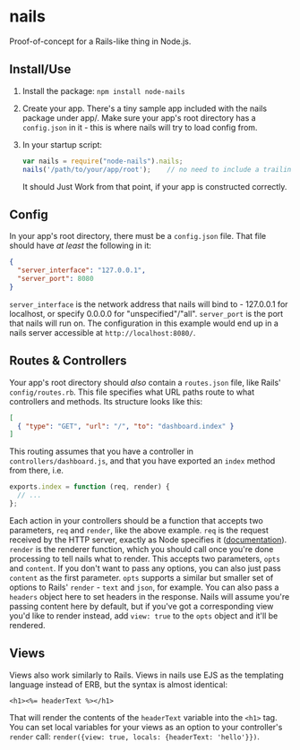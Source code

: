 # nails
Proof-of-concept for a Rails-like thing in Node.js.

## Install/Use
 1. Install the package: `npm install node-nails`
 2. Create your app. There's a tiny sample app included with the nails package under app/. Make sure your app's root
    directory has a `config.json` in it - this is where nails will try to load config from.
 3. In your startup script:

    ```js
    var nails = require("node-nails").nails;
    nails('/path/to/your/app/root');    // no need to include a trailing slash
    ```

    It should Just Work from that point, if your app is constructed correctly.

## Config
In your app's root directory, there must be a `config.json` file. That file should have *at least* the following in it:

```json
{
  "server_interface": "127.0.0.1",
  "server_port": 8080
}
```

`server_interface` is the network address that nails will bind to - 127.0.0.1 for localhost, or specify 0.0.0.0 for
"unspecified"/"all". `server_port` is the port that nails will run on. The configuration in this example would end up in
a nails server accessible at `http://localhost:8080/`.

## Routes & Controllers
Your app's root directory should *also* contain a `routes.json` file, like Rails' `config/routes.rb`. This file
specifies what URL paths route to what controllers and methods. Its structure looks like this:

```json
[
  { "type": "GET", "url": "/", "to": "dashboard.index" }
]
```

This routing assumes that you have a controller in `controllers/dashboard.js`, and that you have exported an `index`
method from there, i.e.

```js
exports.index = function (req, render) {
  // ...
};
```

Each action in your controllers should be a function that accepts two parameters, `req` and `render`, like the above
example. `req` is the request received by the HTTP server, exactly as Node specifies it
([documentation](https://nodejs.org/api/http.html#http_class_http_incomingmessage)). `render` is the renderer function,
which you should call once you're done processing to tell nails what to render. This accepts two parameters, `opts` and
`content`. If you don't want to pass any options, you can also just pass `content` as the first parameter. `opts`
supports a similar but smaller set of options to Rails' `render` - `text` and `json`, for example. You can also pass a
`headers` object here to set headers in the response. Nails will assume you're passing content here by default, but if
you've got a corresponding view you'd like to render instead, add `view: true` to the `opts` object and it'll be
rendered.

## Views
Views also work similarly to Rails. Views in nails use EJS as the templating language instead of ERB, but the syntax is
almost identical:

```ejs
<h1><%= headerText %></h1>
```

That will render the contents of the `headerText` variable into the `<h1>` tag. You can set local variables for your
views as an option to your controller's `render` call: `render({view: true, locals: {headerText: 'hello'}})`.
